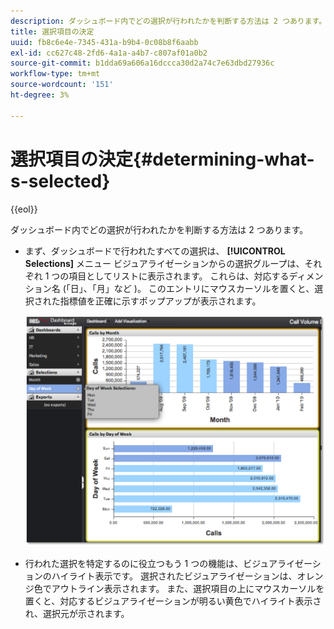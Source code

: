 ```yaml
---
description: ダッシュボード内でどの選択が行われたかを判断する方法は 2 つあります。
title: 選択項目の決定
uuid: fb8c6e4e-7345-431a-b9b4-0c08b8f6aabb
exl-id: cc627c48-2fd6-4a1a-a4b7-c807af01a0b2
source-git-commit: b1dda69a606a16dccca30d2a74c7e63dbd27936c
workflow-type: tm+mt
source-wordcount: '151'
ht-degree: 3%

---
```


# 選択項目の決定{#determining-what-s-selected}

{{eol}}

ダッシュボード内でどの選択が行われたかを判断する方法は 2 つあります。

* まず、ダッシュボードで行われたすべての選択は、 **[!UICONTROL Selections]** メニュー ビジュアライゼーションからの選択グループは、それぞれ 1 つの項目としてリストに表示されます。 これらは、対応するディメンション名 (「日」、「月」など )。 このエントリにマウスカーソルを置くと、選択された指標値を正確に示すポップアップが表示されます。

   ![](assets/selection_identify.png)

* 行われた選択を特定するのに役立つもう 1 つの機能は、ビジュアライゼーションのハイライト表示です。 選択されたビジュアライゼーションは、オレンジ色でアウトライン表示されます。 また、選択項目の上にマウスカーソルを置くと、対応するビジュアライゼーションが明るい黄色でハイライト表示され、選択元が示されます。

